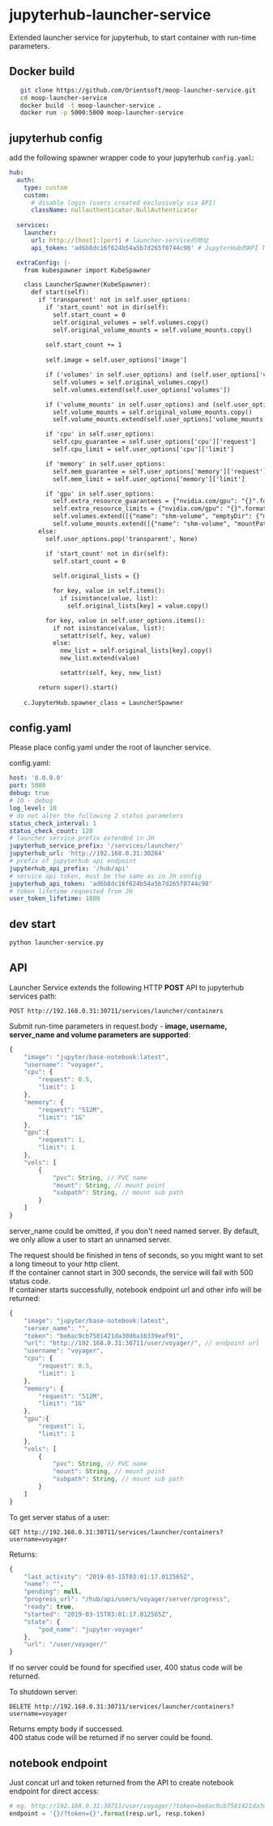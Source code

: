 
# jupyterhub-launcher-service

Extended launcher service for jupyterhub, to start container with run-time parameters.  

## Docker build
```sh
   git clone https://github.com/Orientsoft/moop-launcher-service.git
   cd moop-launcher-service
   docker build -t moop-launcher-service .
   docker run -p 5000:5000 moop-launcher-service
```

## jupyterhub config

add the following spawner wrapper code to your jupyterhub ```config.yaml```:  

```yaml
hub:
  auth:
    type: custom
    custom:
      # disable login (users created exclusively via API)
      className: nullauthenticator.NullAuthenticator
        
  services:
    launcher:
      url: http://[host]:[port] # launcher-service的地址
      api_token: 'ad6b8dc16f624b54a5b7d265f0744c98' # JupyterHub的API Token，要与launcher-service环境变量的配置对应

  extraConfig: |-
    from kubespawner import KubeSpawner

    class LauncherSpawner(KubeSpawner):
      def start(self):
        if 'transparent' not in self.user_options:
          if 'start_count' not in dir(self):
            self.start_count = 0
            self.original_volumes = self.volumes.copy()
            self.original_volume_mounts = self.volume_mounts.copy()
        
          self.start_count += 1
        
          self.image = self.user_options['image']

          if ('volumes' in self.user_options) and (self.user_options['volumes'] is not None):
            self.volumes = self.original_volumes.copy()
            self.volumes.extend(self.user_options['volumes'])

          if ('volume_mounts' in self.user_options) and (self.user_options['volume_mounts'] is not None):
            self.volume_mounts = self.original_volume_mounts.copy()
            self.volume_mounts.extend(self.user_options['volume_mounts'])

          if 'cpu' in self.user_options:
            self.cpu_guarantee = self.user_options['cpu']['request']
            self.cpu_limit = self.user_options['cpu']['limit']

          if 'memory' in self.user_options:
            self.mem_guarantee = self.user_options['memory']['request']
            self.mem_limit = self.user_options['memory']['limit']

          if 'gpu' in self.user_options:
            self.extra_resource_guarantees = {"nvidia.com/gpu": "{}".format(self.user_options['gpu']['request'])}
            self.extra_resource_limits = {"nvidia.com/gpu": "{}".format(self.user_options['gpu']['limit'])}
            self.volumes.extend([{"name": "shm-volume", "emptyDir": {"medium": "Memory"}}])
            self.volume_mounts.extend([{"name": "shm-volume", "mountPath": "/dev/shm"}])
        else:
          self.user_options.pop('transparent', None)

          if 'start_count' not in dir(self):
            self.start_count = 0
            
            self.original_lists = {}

            for key, value in self.items():
              if isinstance(value, list):
                self.original_lists[key] = value.copy()

          for key, value in self.user_options.items():
            if not isinstance(value, list):
              setattr(self, key, value)
            else:
              new_list = self.original_lists[key].copy()
              new_list.extend(value)

              setattr(self, key, new_list)

        return super().start()
    
    c.JupyterHub.spawner_class = LauncherSpawner
```

## config.yaml

Please place config.yaml under the root of launcher service.  

config.yaml:  

```yaml
host: '0.0.0.0'
port: 5000
debug: true
# 10 - debug
log_level: 10
# do not alter the following 2 status parameters
status_check_interval: 1
status_check_count: 120
# launcher service prefix extended in JH
jupyterhub_service_prefix: '/services/launcher/'
jupyterhub_url: 'http://192.168.0.31:30264'
# prefix of jupyterhub api endpoint
jupyterhub_api_prefix: '/hub/api'
# service api token, must be the same as in JH config
jupyterhub_api_token: 'ad6b8dc16f624b54a5b7d265f0744c98'
# token lifetime requested from JH
user_token_lifetime: 1800
```

## dev start

```sh
python launcher-service.py
```

## API

Launcher Service extends the following HTTP **POST** API to jupyterhub services path:  

```
POST http://192.168.0.31:30711/services/launcher/containers
```

Submit run-time parameters in request.body - **image, username, server_name and volume parameters are supported**:  

```js
{
    "image": "jupyter/base-notebook:latest",
    "username": "voyager",
    "cpu": {
        "request": 0.5,
        "limit": 1
    },
    "memory": {
        "request": "512M",
        "limit": "1G"
    },
    "gpu":{
        "request": 1,
        "limit": 1
    },
    "vols": [
        {
            "pvc": String, // PVC name
            "mount": String, // mount point
            "subpath": String, // mount sub path
        }
    ]
}
```

server_name could be omitted, if you don't need named server. By default, we only allow a user to start an unnamed server.  
  
The request should be finished in tens of seconds, so you might want to set a long timeout to your http client.  
If the container cannot start in 300 seconds, the service will fail with 500 status code.  
If container starts successfully, notebook endpoint url and other info will be returned:  

```js
{
    "image": "jupyter/base-notebook:latest",
    "server_name": "",
    "token": "be6ac9cb7581421da30d6a16339eaf91",
    "url": "http://192.168.0.31:30711/user/voyager/", // endpoint url
    "username": "voyager",
    "cpu": {
        "request": 0.5,
        "limit": 1
    },
    "memory": {
        "request": "512M",
        "limit": "1G"
    },
    "gpu":{
        "request": 1,
        "limit": 1
    },
    "vols": [
        {
            "pvc": String, // PVC name
            "mount": String, // mount point
            "subpath": String, // mount sub path
        }
    ]
}
```

To get server status of a user:  

```
GET http://192.168.0.31:30711/services/launcher/containers?username=voyager
```

Returns:  

```js
{
    "last_activity": "2019-03-15T03:01:17.012565Z",
    "name": "",
    "pending": null,
    "progress_url": "/hub/api/users/voyager/server/progress",
    "ready": true,
    "started": "2019-03-15T03:01:17.012565Z",
    "state": {
        "pod_name": "jupyter-voyager"
    },
    "url": "/user/voyager/"
}
```

If no server could be found for specified user, 400 status code will be returned.  

To shutdown server:  

```
DELETE http://192.168.0.31:30711/services/launcher/containers?username=voyager
```

Returns empty body if successed.  
400 status code will be returned if no server could be found.

## notebook endpoint

Just concat url and token returned from the API to create notebook endpoint for direct access:  

```py
# eg. http://192.168.0.31:30711/user/voyager/?token=be6ac9cb7581421da30d6a16339eaf91
endpoint = '{}/?token={}'.format(resp.url, resp.token)
```
